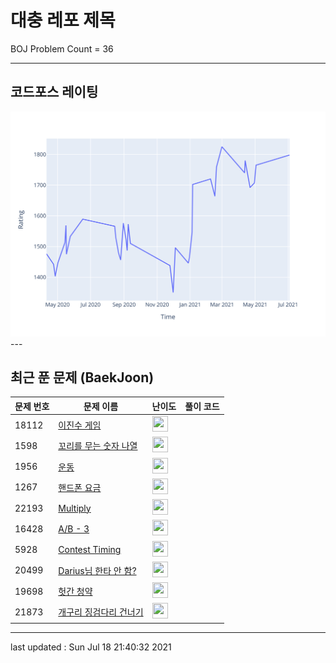 # 대충 레포 제목

BOJ Problem Count = 36

---

## 코드포스 레이팅
[![Rating Graph](./cfStats.svg)](https://github.com/ingyu1008/Algorithm-Problem-Solving/blob/master/cfStats.html)---

## 최근 푼 문제 (BaekJoon)
| 문제 번호 | 문제 이름 | 난이도 | 풀이 코드 |
| --- | --- | --- | --- |
| 18112 | [이진수 게임](https://www.acmicpc.net/problem/18112) | <img height="25px" width="25px=" src="https://static.solved.ac/tier_small/11.svg"/> |  |
| 1598 | [꼬리를 무는 숫자 나열](https://www.acmicpc.net/problem/1598) | <img height="25px" width="25px=" src="https://static.solved.ac/tier_small/3.svg"/> |  |
| 1956 | [운동](https://www.acmicpc.net/problem/1956) | <img height="25px" width="25px=" src="https://static.solved.ac/tier_small/12.svg"/> |  |
| 1267 | [핸드폰 요금](https://www.acmicpc.net/problem/1267) | <img height="25px" width="25px=" src="https://static.solved.ac/tier_small/3.svg"/> |  |
| 22193 | [Multiply](https://www.acmicpc.net/problem/22193) | <img height="25px" width="25px=" src="https://static.solved.ac/tier_small/1.svg"/> |  |
| 16428 | [A/B - 3](https://www.acmicpc.net/problem/16428) | <img height="25px" width="25px=" src="https://static.solved.ac/tier_small/2.svg"/> |  |
| 5928 | [Contest Timing](https://www.acmicpc.net/problem/5928) | <img height="25px" width="25px=" src="https://static.solved.ac/tier_small/2.svg"/> |  |
| 20499 | [Darius님 한타 안 함?](https://www.acmicpc.net/problem/20499) | <img height="25px" width="25px=" src="https://static.solved.ac/tier_small/2.svg"/> |  |
| 19698 | [헛간 청약](https://www.acmicpc.net/problem/19698) | <img height="25px" width="25px=" src="https://static.solved.ac/tier_small/2.svg"/> |  |
| 21873 | [개구리 징검다리 건너기](https://www.acmicpc.net/problem/21873) | <img height="25px" width="25px=" src="https://static.solved.ac/tier_small/15.svg"/> |  |


---

last updated : Sun Jul 18 21:40:32 2021

